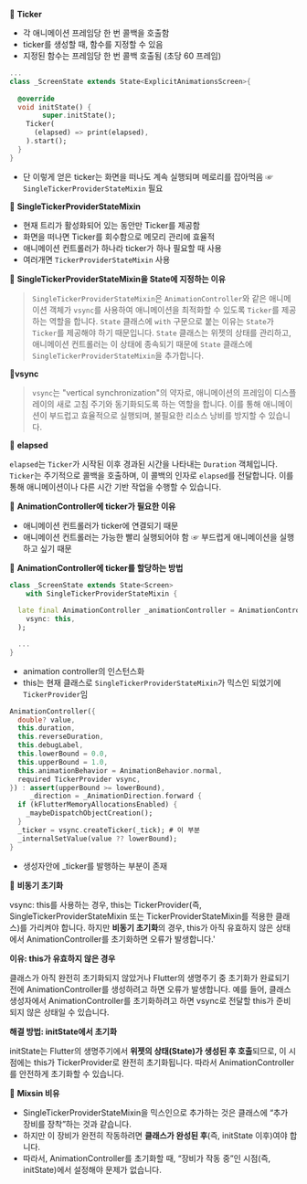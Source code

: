 📍 **Ticker**

- 각 애니메이션 프레임당 한 번 콜백을 호출함
- ticker를 생성할 때, 함수를 지정할 수 있음
- 지정된 함수는 프레임당 한 번 콜백 호출됨 (초당 60 프레임)

```dart
...
class _ScreenState extends State<ExplicitAnimationsScreen>{
  
  @override
  void initState() {
		super.initState();
    Ticker(
      (elapsed) => print(elapsed),
    ).start();
  }
}
```

- 단 이렇게 얻은 ticker는 화면을 떠나도 계속 실행되며 메로리를 잡아먹음 ☞ `SingleTickerProviderStateMixin` 필요

📍 **SingleTickerProviderStateMixin**

- 현재 트리가 활성화되어 있는 동안만 Ticker를 제공함
- 화면을 떠나면 Ticker를 회수함으로 메모리 관리에 효율적
- 애니메이션 컨트롤러가 하나라 ticker가 하나 필요할 때 사용
- 여러개면 `TickerProviderStateMixin` 사용

📌 **SingleTickerProviderStateMixin을 State에 지정하는 이유**

> `SingleTickerProviderStateMixin`은 `AnimationController`와 같은 애니메이션 객체가 `vsync`를 사용하여 애니메이션을 최적화할 수 있도록 `Ticker`를 제공하는 역할을 합니다. `State` 클래스에 `with` 구문으로 붙는 이유는 `State`가 `Ticker`를 제공해야 하기 때문입니다. `State` 클래스는 위젯의 상태를 관리하고, 애니메이션 컨트롤러는 이 상태에 종속되기 때문에 `State` 클래스에 `SingleTickerProviderStateMixin`을 추가합니다.

📍**vsync**

> `vsync`는 "vertical synchronization"의 약자로, 애니메이션의 프레임이 디스플레이의 새로 고침 주기와 동기화되도록 하는 역할을 합니다. 이를 통해 애니메이션이 부드럽고 효율적으로 실행되며, 불필요한 리소스 낭비를 방지할 수 있습니다.

📍 **elapsed**

`elapsed`는 `Ticker`가 시작된 이후 경과된 시간을 나타내는 `Duration` 객체입니다. `Ticker`는 주기적으로 콜백을 호출하며, 이 콜백의 인자로 `elapsed`를 전달합니다. 이를 통해 애니메이션이나 다른 시간 기반 작업을 수행할 수 있습니다.

📌 **AnimationController에 ticker가 필요한 이유**

- 애니메이션 컨트롤러가 ticker에 연결되기 때문
- 애니메이션 컨트롤러는 가능한 빨리 실행되어야 함 ☞ 부드럽게 애니메이션을 실행하고 싶기 때문

📌 **AnimationController에 ticker를 할당하는 방법**

```dart
class _ScreenState extends State<Screen>
    with SingleTickerProviderStateMixin {
  
  late final AnimationController _animationController = AnimationController(
    vsync: this,
  );

  ...
}
```

- animation controller의 인스턴스화
- this는 현재 클래스로 `SingleTickerProviderStateMixin`가 믹스인 되었기에 `TickerProvider`임

```dart
AnimationController({
  double? value,
  this.duration,
  this.reverseDuration,
  this.debugLabel,
  this.lowerBound = 0.0,
  this.upperBound = 1.0,
  this.animationBehavior = AnimationBehavior.normal,
  required TickerProvider vsync,
}) : assert(upperBound >= lowerBound),
     _direction = _AnimationDirection.forward {
  if (kFlutterMemoryAllocationsEnabled) {
    _maybeDispatchObjectCreation();
  }
  _ticker = vsync.createTicker(_tick); # 이 부분
  _internalSetValue(value ?? lowerBound);
}
```

- 생성자안에 _ticker를 발행하는 부분이 존재

📌 **비동기 초기화**

vsync: this를 사용하는 경우, this는 TickerProvider(즉, SingleTickerProviderStateMixin 또는 TickerProviderStateMixin를 적용한 클래스)를 가리켜야 합니다. 하지만 **비동기 초기화**의 경우, this가 아직 유효하지 않은 상태에서 AnimationController를 초기화하면 오류가 발생합니다.'

**이유: this가 유효하지 않은 경우**

클래스가 아직 완전히 초기화되지 않았거나 Flutter의 생명주기 중 초기화가 완료되기 전에 AnimationController를 생성하려고 하면 오류가 발생합니다. 예를 들어, 클래스 생성자에서 AnimationController를 초기화하려고 하면 vsync로 전달할 this가 준비되지 않은 상태일 수 있습니다.

**해결 방법: initState에서 초기화**

initState는 Flutter의 생명주기에서 **위젯의 상태(State)가 생성된 후 호출**되므로, 이 시점에는 this가 TickerProvider로 완전히 초기화됩니다. 따라서 AnimationController를 안전하게 초기화할 수 있습니다.

📌 **Mixsin 비유**

- SingleTickerProviderStateMixin을 믹스인으로 추가하는 것은 클래스에 “추가 장비를 장착”하는 것과 같습니다.
- 하지만 이 장비가 완전히 작동하려면 **클래스가 완성된 후**(즉, initState 이후)여야 합니다.
- 따라서, AnimationController를 초기화할 때, “장비가 작동 중”인 시점(즉, initState)에서 설정해야 문제가 없습니다.